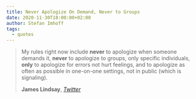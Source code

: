 ```yaml
---
title: Never Apologize On Demand, Never to Groups
date: 2020-11-30T18:00:00+02:00
author: Stefan Imhoff
tags:
  - quotes
---
```


> My rules right now include **never** to apologize when someone demands it, **never** to apologize to groups, only specific individuals, **only** to apologize for errors not hurt feelings, and to apologize as often as possible in one-on-one settings, not in public (which is signaling).
>
> **James Lindsay**, _[Twitter](https://twitter.com/ConceptualJames/status/1322577067330965504)_
